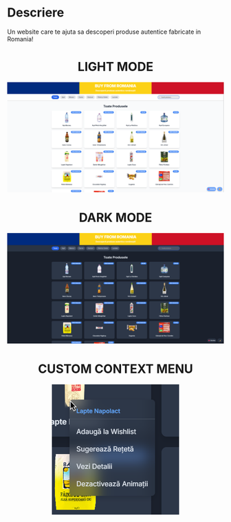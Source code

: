 # Descriere

Un website care te ajuta sa descoperi produse autentice fabricate in Romania!

<h1 align="center"><b>LIGHT MODE</b></h1>

<p align="center">
  <img src="imagine1.png" />
</p>

<h1 align="center"><b>DARK MODE</b></h1>

<p align="center">
  <img src="imagine2.png" />
</p>

<h1 align="center"><b>CUSTOM CONTEXT MENU</b></h1>

<p align="center">
  <img src="contextmenu.png" />
</p>

